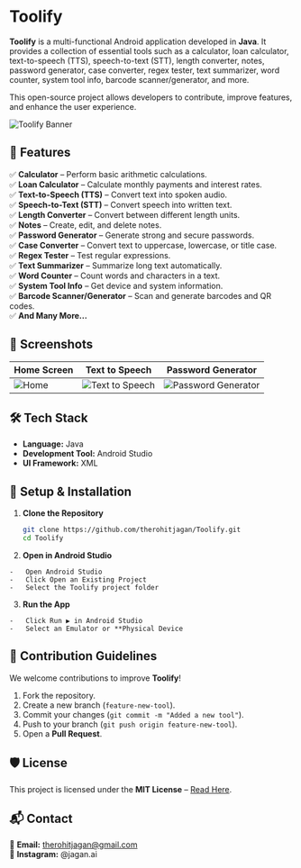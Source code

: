 # Toolify  

**Toolify** is a multi-functional Android application developed in **Java**. It provides a collection of essential tools such as a calculator, loan calculator, text-to-speech (TTS), speech-to-text (STT), length converter, notes, password generator, case converter, regex tester, text summarizer, word counter, system tool info, barcode scanner/generator, and more.  

This open-source project allows developers to contribute, improve features, and enhance the user experience.  

![Toolify Banner](https://blogger.googleusercontent.com/img/b/R29vZ2xl/AVvXsEhZxye3rraWGS9gTSwxVB7b0MBy2Taiesn1qobJR1vWFbRqPq1I60PkKnvYyy-Um0gcWs7L8lSJr5xZaklPJRTk8gIKEFVdjSvq_qXEyOKf9POlrxfL1pwy1ryb6HxbRIfPGGo2Mvfs5kBHFH0Eag70W_kfVO4V0Az5PaXZyKNg-WuTnLiigeAfimBUdaw/s590/1000111629.png)  

## 🚀 Features  

✅ **Calculator** – Perform basic arithmetic calculations.  
✅ **Loan Calculator** – Calculate monthly payments and interest rates.  
✅ **Text-to-Speech (TTS)** – Convert text into spoken audio.  
✅ **Speech-to-Text (STT)** – Convert speech into written text.  
✅ **Length Converter** – Convert between different length units.  
✅ **Notes** – Create, edit, and delete notes.  
✅ **Password Generator** – Generate strong and secure passwords.  
✅ **Case Converter** – Convert text to uppercase, lowercase, or title case.  
✅ **Regex Tester** – Test regular expressions.  
✅ **Text Summarizer** – Summarize long text automatically.  
✅ **Word Counter** – Count words and characters in a text.  
✅ **System Tool Info** – Get device and system information.  
✅ **Barcode Scanner/Generator** – Scan and generate barcodes and QR codes.  
✅ **And Many More...**  

## 📱 Screenshots  

| Home Screen | Text to Speech | Password Generator |  
|------------|-----------|-------|  
| ![Home](https://blogger.googleusercontent.com/img/b/R29vZ2xl/AVvXsEizvxEinPPUzJbMiC5CR6MfFKdvkedywZjwZDQouNg4JHI3foaZf-zOvdzzMoNDoxFYrMLBoxSkPvy9qrecKGZSqTQtUSPbn8Jf4X2AEwEn0r8adUWJXjHbNuKkQpmmQwF7Phez_LCW3Xzv6x-ig8S98ol-14Nkl4vIz1xIdqhgr4YUVXjxXdHwteQ60w8/w180-h400/preview_4.jpg) | ![Text to Speech](https://blogger.googleusercontent.com/img/b/R29vZ2xl/AVvXsEj08E6p2Bn3oJTE9MW5qkMeOQNRwKYhcC18VDEXOLPiV8atH293CendeBr4oYgjlPTvt0XvNL4FwicvoReBc9KLxiHeGMIvDvsxYhbTilIxP6IZa40ovZcZ2XcFjWzaH7DtlI-e7Yv6zLxeCDNygOPPIXLhy9nsEmTrCNbDhd2n54JysQlPTB7HBGlSHPQ/w180-h400/preview_2.jpg) | ![Password Generator](https://blogger.googleusercontent.com/img/b/R29vZ2xl/AVvXsEhbzq7f5KX5yELiso8f9Kb1DF-emKdSEm5G3aAagd4zjLjcwg1AD4a8ibUIqOzC1Rjgaan-lZrwzjyZARqE_FPdjBEpagajOzkgg4ftnPXHJWRnklChdMaPh8QOwfDnGFelCxBg4F_oi4PmfmoAW1H9v4tQ2PGtXLOeLKsnS2wnPaNu48zvzqqZhyphenhyphenMLkeY/w180-h400/preview_3.jpg) |  

## 🛠 Tech Stack  

- **Language:** Java  
- **Development Tool:** Android Studio  
- **UI Framework:** XML

## 🔧 Setup & Installation  

1. **Clone the Repository**  
   ```sh
   git clone https://github.com/therohitjagan/Toolify.git
   cd Toolify
2.    **Open in Android Studio**
    
    -   Open Android Studio
    -   Click Open an Existing Project
    -   Select the Toolify project folder

3.    **Run the App**
    
    -   Click Run ▶ in Android Studio
    -   Select an Emulator or **Physical Device

## 📜 Contribution Guidelines

We welcome contributions to improve **Toolify**!

1.  Fork the repository.
2.  Create a new branch (`feature-new-tool`).
3.  Commit your changes (`git commit -m "Added a new tool"`).
4.  Push to your branch (`git push origin feature-new-tool`).
5.  Open a **Pull Request**.

## 🛡️ License

This project is licensed under the **MIT License** – [Read Here](https://github.com/therohitjagan/Toolify/blob/master/LICENSE).

## 📬 Contact

📧 **Email:** therohitjagan@gmail.com  
💬 **Instagram:** @jagan.ai
